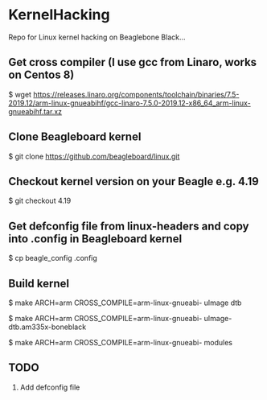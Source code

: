 # KernelHacking
Repo for Linux kernel hacking on Beaglebone Black...

## Get cross compiler (I use gcc from Linaro, works on Centos 8)
$ wget https://releases.linaro.org/components/toolchain/binaries/7.5-2019.12/arm-linux-gnueabihf/gcc-linaro-7.5.0-2019.12-x86_64_arm-linux-gnueabihf.tar.xz

## Clone Beagleboard kernel
$ git clone https://github.com/beagleboard/linux.git

## Checkout kernel version on your Beagle e.g. 4.19
$ git checkout 4.19

## Get defconfig file from linux-headers and copy into .config in Beagleboard kernel
$ cp beagle_config .config

## Build kernel

$ make ARCH=arm CROSS_COMPILE=arm-linux-gnueabi- uImage dtb

$ make ARCH=arm CROSS_COMPILE=arm-linux-gnueabi- uImage-dtb.am335x-boneblack

$ make ARCH=arm CROSS_COMPILE=arm-linux-gnueabi- modules


## TODO
1. Add defconfig file
